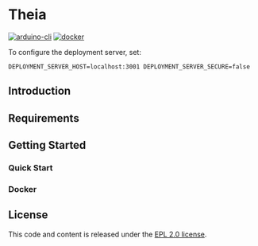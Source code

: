 # Theia

[![arduino-cli](https://img.shields.io/badge/arduino--cli-0.20.0-00979C)](https://github.com/arduino/arduino-cli/releases/tag/0.20.0)
[![docker](https://img.shields.io/badge/Docker-Support-2496ED?logo=docker)](https://docker.com/)

To configure the deployment server, set:

```
DEPLOYMENT_SERVER_HOST=localhost:3001 DEPLOYMENT_SERVER_SECURE=false
```

## Introduction

## Requirements

## Getting Started

### Quick Start

### Docker

## License

This code and content is released under the [EPL 2.0 license](https://github.com/eclipsesource/cdtcloud-deploymentserver/blob/main/LICENSE).
